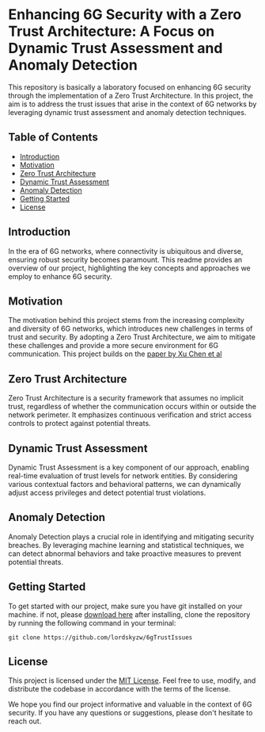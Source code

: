 # Enhancing 6G Security with a Zero Trust Architecture: A Focus on Dynamic Trust Assessment and Anomaly Detection

This repository is basically a laboratory focused on enhancing 6G security through the implementation of a Zero Trust Architecture. In this project, the aim is to address the trust issues that arise in the context of 6G networks by leveraging dynamic trust assessment and anomaly detection techniques.

## Table of Contents
- [Introduction](#introduction)
- [Motivation](#motivation)
- [Zero Trust Architecture](#zero-trust-architecture)
- [Dynamic Trust Assessment](#dynamic-trust-assessment)
- [Anomaly Detection](#anomaly-detection)
- [Getting Started](#getting-started)
- [License](#license)

## Introduction
In the era of 6G networks, where connectivity is ubiquitous and diverse, ensuring robust security becomes paramount. This readme provides an overview of our project, highlighting the key concepts and approaches we employ to enhance 6G security.

## Motivation
The motivation behind this project stems from the increasing complexity and diversity of 6G networks, which introduces new challenges in terms of trust and security. By adopting a Zero Trust Architecture, we aim to mitigate these challenges and provide a more secure environment for 6G communication. This  project builds on the [paper by Xu Chen et al](https://arxiv.org/pdf/2203.07716)

## Zero Trust Architecture
Zero Trust Architecture is a security framework that assumes no implicit trust, regardless of whether the communication occurs within or outside the network perimeter. It emphasizes continuous verification and strict access controls to protect against potential threats.

## Dynamic Trust Assessment
Dynamic Trust Assessment is a key component of our approach, enabling real-time evaluation of trust levels for network entities. By considering various contextual factors and behavioral patterns, we can dynamically adjust access privileges and detect potential trust violations.

## Anomaly Detection
Anomaly Detection plays a crucial role in identifying and mitigating security breaches. By leveraging machine learning and statistical techniques, we can detect abnormal behaviors and take proactive measures to prevent potential threats.

## Getting Started
To get started with our project, make sure you have git installed on your machine.
if not, please [download here](https://git-scm.com/downloads)
after installing, clone the repository by running the following command in your terminal:


`git clone https://github.com/lordskyzw/6gTrustIssues`



## License
This project is licensed under the [MIT License](./LICENSE). Feel free to use, modify, and distribute the codebase in accordance with the terms of the license.

We hope you find our project informative and valuable in the context of 6G security. If you have any questions or suggestions, please don't hesitate to reach out.
